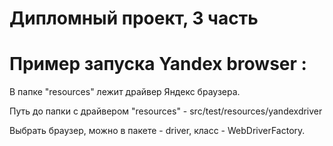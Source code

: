 




# Дипломный проект, 3 часть 




# Пример запуска Yandex browser :

 В папке "resources" лежит драйвер Яндекс браузера.


 Путь до папки  с драйвером "resources" - src/test/resources/yandexdriver


 Выбрать  браузер, можно в  пакете - driver, класс - WebDriverFactory. 


